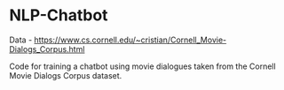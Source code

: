 # NLP-Chatbot

Data - https://www.cs.cornell.edu/~cristian/Cornell_Movie-Dialogs_Corpus.html

Code for training a chatbot using movie dialogues taken from the Cornell Movie Dialogs Corpus dataset.
